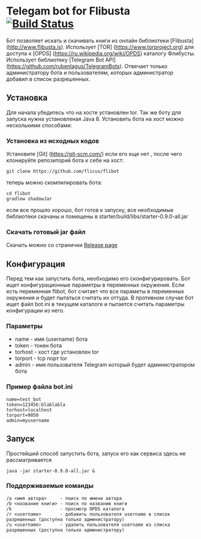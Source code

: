 # Telegam bot for Flibusta [![Build Status](https://travis-ci.org/flicus/flibot.png)](https://travis-ci.org/flicus/flibot)
Бот позволяет искать и скачивать книги из онлайн библиотеки [Flibusta] (http://www.flibusta.is). Использует [TOR] (https://www.torproject.org) для доступа к [OPDS] (https://ru.wikipedia.org/wiki/OPDS) каталогу Флибусты. Использует библиотеку [Telegram Bot API] (https://github.com/rubenlagus/TelegramBots). Отвечает только администратору бота и пользователям, которых администратор добавил в список разрешенных.
## Установка
Для начала убедитесь что на хосте установлен tor. Так же боту для запуска нужна установленая Java 8. Установить бота на хост можно несколькими способами:
### Установка из исходных кодов
Установите [Git] (https://git-scm.com/) если его еще нет , после чего клонируйте репозиторий бота к себе на хост:
```
git clone https://github.com/flicus/flibot
```
теперь можно скомпилировать бота:
```
cd flibot
gradlew shadowJar
```
если все прошло хорошо, бот готов к запуску, все необходимые библиотеки скачаны и помещены в starter/build/libs/starter-0.9.0-all.jar  
### Скачать готовый jar файл
 Скачать можно со странички [Release page](https://github.com/flicus/flibot/releases)
## Конфигурация
Перед тем как запустить бота, необходимо его сконфигурировать. Бот ищет конфигурационные параметры в переменных окружения. Если есть переменная flibot, бот считает что все параметы в переменных окружения и будет пытаться считать их оттуда. В противном случае бот ищет файл bot.ini в текущем каталоге и пытается считать параметры конфигурации из него.
### Параметры
- name    - имя (username) бота
- token   - токен бота
- torhost - хост где установлен tor 
- torport - tcp порт tor
- admin   - имя пользователя Telegram который будет администратором бота

### Пример файла bot.ini
```
name=test_bot
token=123456:blablabla
torhost=localhost
torport=9050
admin=myusername
```
## Запуск
Простейший способ запустить бота, запуск его как сервиса здесь не рассматривается
```
java -jar starter-0.9.0-all.jar &
```
### Поддерживаемые команды
```
/a <имя автора>     - поиск по имени автора
/b <название книги> - поиск по названию книги
/k                  - просмотр OPDS каталога
/r <username>       - добавить пользователя username в список разрешенных (доступна только администратору)
/u <username>       - удалить пользователя username из списка разрешенных (доступна только администратору)
```